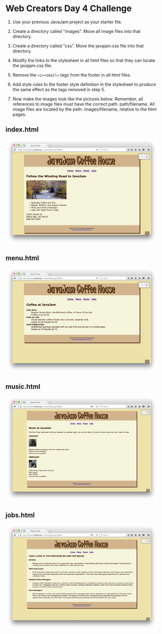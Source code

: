 # Web Creators Day 4 Challenge


1. Use your previous JavaJam project as your starter file. 

2. Create a directory called "images". Move all image files into that directory.

3. Create a directory called "css". Move the javajam.css file into that directory.

4. Modify the links to the stylesheet in all html files so that they can locate the javajam.css file.

5. Remove the `<i><small>` tags from the footer in all html files.

6. Add style rules to the footer style definition in the stylesheet to produce the same effect as the 
tags removed in step 5.

7. Now make the images look like the pictures below. Remember, all references to image files must have the 
correct path:  path/filename. All image files are located by the path:  images/filename, relative
to the html pages. 


## index.html 

![Home Page](images/javaJamHome.png)

## menu.html 

![Menu Page](images/javaJamMenu.png)

## music.html

![Music Page](images/javaJamMusic.png)

## jobs.html

![Jobs Page](images/javaJamJobs.png)


